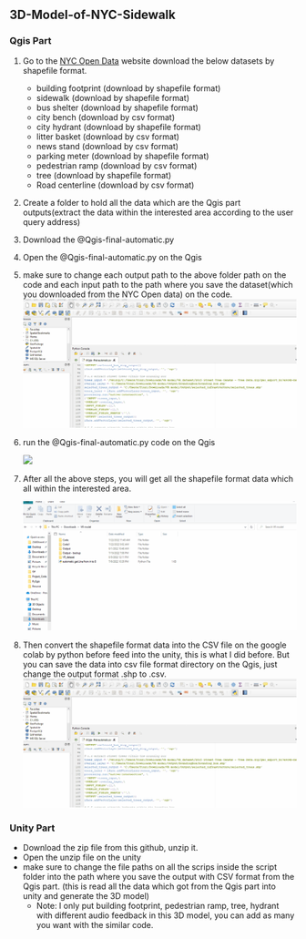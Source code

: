 ## 3D-Model-of-NYC-Sidewalk 
### Qgis Part
1. Go to the [NYC Open Data](https://opendata.cityofnewyork.us/) website download the below datasets by shapefile format. 
   - building footprint  (download by shapefile format)
   - sidewalk            (download by shapefile format)
   - bus shelter         (download by shapefile format)
   - city bench          (download by csv format)
   - city hydrant        (download by shapefile format)
   - litter basket       (download by csv format)
   - news stand          (download by csv format)
   - parking meter       (download by shapefile format)
   - pedestrian ramp     (download by csv format)
   - tree                (download by shapefile format)
   - Road centerline     (download by csv format)
2. Create a folder to hold all the data which are the Qgis part outputs(extract the data within the interested area according to the user query address) 
3. Download the @Qgis-final-automatic.py 
4. Open the @Qgis-final-automatic.py on the Qgis
5. make sure to change each output path to the above folder path on the code and each input path to the path where you save the dataset(which you downloaded from the NYC Open data) on the code. 
     <img src="Qgis_Part02.gif">
6. run the @Qgis-final-automatic.py  code on the Qgis 
   
     <img src="Qgis_Part01.gif">
 
 7. After all the above steps, you will get all the shapefile format data which all within the interested area. 
   
     <img src="Qgis_Part03.gif">
   
 8. Then convert the shapefile format data into the CSV file on the google colab by python before feed into the unity, this is what I did before. But you can save the data into csv file format directory on the Qgis, just change the output format .shp to .csv. 
     <img src="Qgis_Part04.gif">

###  Unity Part
* Download the zip file from this github, unzip it. 
* Open the unzip file on the unity 
* make sure to change the file paths on all the scrips inside the script folder into the path where you save the output with CSV format from the Qgis part. (this is read all the data which got from the Qgis part into unity and generate the 3D model) 
   - Note: I only put building footprint, pedestrian ramp, tree, hydrant with different audio feedback in this 3D model, you can add as many you want with the similar code. 
